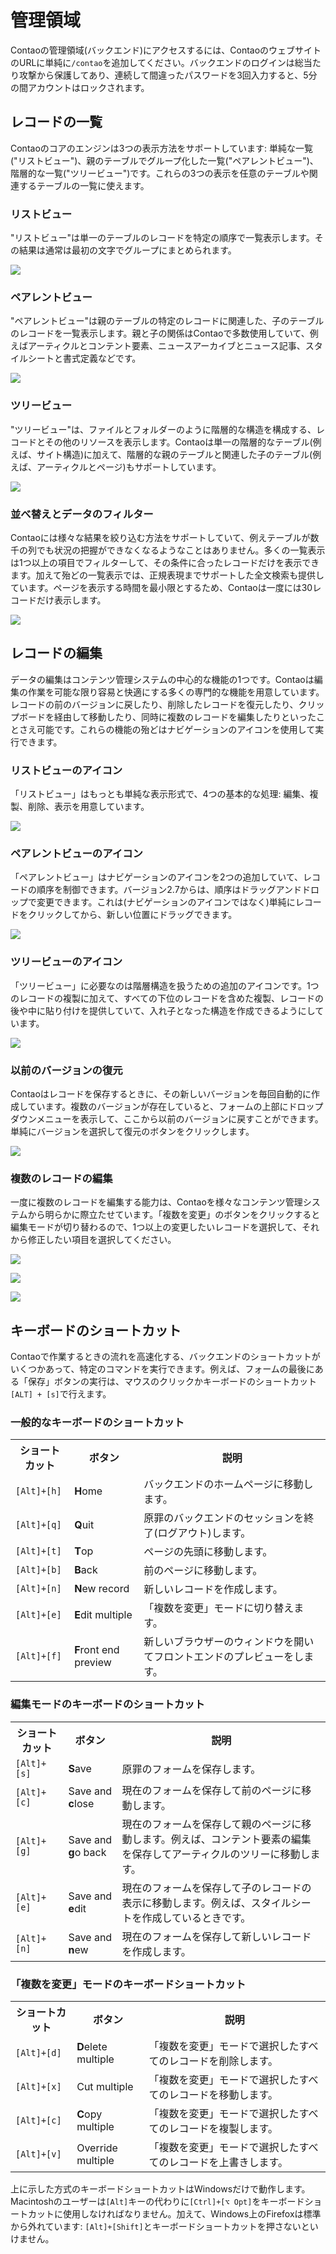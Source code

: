 # 管理領域

Contaoの管理領域(バックエンド)にアクセスするには、ContaoのウェブサイトのURLに単純に`/contao`を追加してください。バックエンドのログインは総当たり攻撃から保護してあり、連続して間違ったパスワードを3回入力すると、5分の間アカウントはロックされます。


## レコードの一覧

Contaoのコアのエンジンは3つの表示方法をサポートしています: 単純な一覧("リストビュー")、親のテーブルでグループ化した一覧("ペアレントビュー")、階層的な一覧("ツリービュー")です。これらの3つの表示を任意のテーブルや関連するテーブルの一覧に使えます。


### リストビュー

"リストビュー"は単一のテーブルのレコードを特定の順序で一覧表示します。その結果は通常は最初の文字でグループにまとめられます。

![](images/list-view.jpg?raw=true)


### ペアレントビュー

"ペアレントビュー"は親のテーブルの特定のレコードに関連した、子のテーブルのレコードを一覧表示します。親と子の関係はContaoで多数使用していて、例えばアーティクルとコンテント要素、ニュースアーカイブとニュース記事、スタイルシートと書式定義などです。

![](images/parent-view.jpg?raw=true)


### ツリービュー

"ツリービュー"は、ファイルとフォルダーのように階層的な構造を構成する、レコードとその他のリソースを表示します。Contaoは単一の階層的なテーブル(例えば、サイト構造)に加えて、階層的な親のテーブルと関連した子のテーブル(例えば、アーティクルとページ)もサポートしています。

![](images/tree-view.jpg?raw=true)


### 並べ替えとデータのフィルター

Contaoには様々な結果を絞り込む方法をサポートしていて、例えテーブルが数千の列でも状況の把握ができなくなるようなことはありません。多くの一覧表示は1つ以上の項目でフィルターして、その条件に合ったレコードだけを表示できます。加えて殆どの一覧表示では、正規表現までサポートした全文検索も提供しています。ページを表示する時間を最小限とするため、Contaoは一度には30レコードだけ表示します。

![](images/sorting-and-filtering.jpg?raw=true)


## レコードの編集

データの編集はコンテンツ管理システムの中心的な機能の1つです。Contaoは編集の作業を可能な限り容易と快適にする多くの専門的な機能を用意しています。レコードの前のバージョンに戻したり、削除したレコードを復元したり、クリップボードを経由して移動したり、同時に複数のレコードを編集したりといったことさえ可能です。これらの機能の殆どはナビゲーションのアイコンを使用して実行できます。

### リストビューのアイコン

「リストビュー」はもっとも単純な表示形式で、4つの基本的な処理: 編集、複製、削除、表示を用意しています。

![](images/list-view-icons.jpg?raw=true)


### ペアレントビューのアイコン

「ペアレントビュー」はナビゲーションのアイコンを2つの追加していて、レコードの順序を制御できます。バージョン2.7からは、順序はドラッグアンドドロップで変更できます。これは(ナビゲーションのアイコンではなく)単純にレコードをクリックしてから、新しい位置にドラッグできます。

![](images/parent-view-icons.jpg?raw=true)


### ツリービューのアイコン

「ツリービュー」に必要なのは階層構造を扱うための追加のアイコンです。1つのレコードの複製に加えて、すべての下位のレコードを含めた複製、レコードの後や中に貼り付けを提供していて、入れ子となった構造を作成できるようにしています。

![](images/tree-view-icons.jpg?raw=true)


### 以前のバージョンの復元

Contaoはレコードを保存するときに、その新しいバージョンを毎回自動的に作成しています。複数のバージョンが存在していると、フォームの上部にドロップダウンメニューを表示して、ここから以前のバージョンに戻すことができます。単純にバージョンを選択して復元のボタンをクリックします。

![](images/versioning.jpg?raw=true)


### 複数のレコードの編集

一度に複数のレコードを編集する能力は、Contaoを様々なコンテンツ管理システムから明らかに際立たせています。「複数を変更」のボタンをクリックすると編集モードが切り替わるので、1つ以上の変更したいレコードを選択して、それから修正したい項目を選択してください。

![](images/select-multiple-records.jpg?raw=true)

![](images/select-fields-to-edit.jpg?raw=true)

![](images/edit-multiple-records.jpg?raw=true)


## キーボードのショートカット

Contaoで作業するときの流れを高速化する、バックエンドのショートカットがいくつかあって、特定のコマンドを実行できます。例えば、フォームの最後にある「保存」ボタンの実行は、マウスのクリックかキーボードのショートカット`[ALT] + [s]`で行えます。


### 一般的なキーボードのショートカット

<table>
<tr>
  <th>ショートカット</th>
  <th>ボタン</th>
  <th>説明</th>
</tr>
<tr>
  <td><code>[Alt]+[h]</code></td>
  <td><b>H</b>ome</td>
  <td>バックエンドのホームページに移動します。</td>
</tr>
<tr>
  <td><code>[Alt]+[q]</code></td>
  <td><b>Q</b>uit</td>
  <td>原罪のバックエンドのセッションを終了(ログアウト)します。</td>
</tr>
<tr>
  <td><code>[Alt]+[t]</code></td>
  <td><b>T</b>op</td>
  <td>ページの先頭に移動します。</td>
</tr>
<tr>
  <td><code>[Alt]+[b]</code></td>
  <td><b>B</b>ack</td>
  <td>前のページに移動します。</td>
</tr>
<tr>
  <td><code>[Alt]+[n]</code></td>
  <td><b>N</b>ew record</td>
  <td>新しいレコードを作成します。</td>
</tr>
<tr>
  <td><code>[Alt]+[e]</code></td>
  <td><b>E</b>dit multiple</td>
  <td>「複数を変更」モードに切り替えます。</td>
</tr>
<tr>
  <td><code>[Alt]+[f]</code></td>
  <td><b>F</b>ront end preview</td>
  <td>新しいブラウザーのウィンドウを開いてフロントエンドのプレビューをします。</td>
</tr>
</table>


### 編集モードのキーボードのショートカット

<table>
<tr>
  <th>ショートカット</th>
  <th>ボタン</th>
  <th>説明</th>
</tr>
<tr>
  <td><code>[Alt]+[s]</code></td>
  <td><b>S</b>ave</td>
  <td>原罪のフォームを保存します。</td>
</tr>
<tr>
  <td><code>[Alt]+[c]</code></td>
  <td>Save and <b>c</b>lose</td>
  <td>現在のフォームを保存して前のページに移動します。</td>
</tr>
<tr>
  <td><code>[Alt]+[g]</code></td>
  <td>Save and <b>g</b>o back</td>
  <td>現在のフォームを保存して親のページに移動します。例えば、コンテント要素の編集を保存してアーティクルのツリーに移動します。</td>
</tr>
<tr>
  <td><code>[Alt]+[e]</code></td>
  <td>Save and <b>e</b>dit</td>
  <td>現在のフォームを保存して子のレコードの表示に移動します。例えば、スタイルシートを作成しているときです。</td>
</tr>
<tr>
  <td><code>[Alt]+[n]</code></td>
  <td>Save and <b>n</b>ew</td>
  <td>現在のフォームを保存して新しいレコードを作成します。</td>
</tr>
</table>


### 「複数を変更」モードのキーボードショートカット

<table>
<tr>
  <th>ショートカット</th>
  <th>ボタン</th>
  <th>説明</th>
</tr>
<tr>
  <td><code>[Alt]+[d]</code></td>
  <td><b>D</b>elete multiple</td>
  <td>「複数を変更」モードで選択したすべてのレコードを削除します。</td>
</tr>
<tr>
  <td><code>[Alt]+[x]</code></td>
  <td>Cut multiple</td>
  <td>「複数を変更」モードで選択したすべてのレコードを移動します。</td>
</tr>
<tr>
  <td><code>[Alt]+[c]</code></td>
  <td><b>C</b>opy multiple</td>
  <td>「複数を変更」モードで選択したすべてのレコードを複製します。</td>
</tr>
<tr>
  <td><code>[Alt]+[v]</code></td>
  <td>Override multiple</td>
  <td>「複数を変更」モードで選択したすべてのレコードを上書きします。</td>
</tr>
</table>

上に示した方式のキーボードショートカットはWindowsだけで動作します。Macintoshのユーザーは`[Alt]`キーの代わりに`[Ctrl]+[⌥ Opt]`をキーボードショートカットに使用しなければなりません。加えて、Windows上のFirefoxは標準から外れています: `[Alt]+[Shift]`とキーボードショートカットを押さないといけません。

